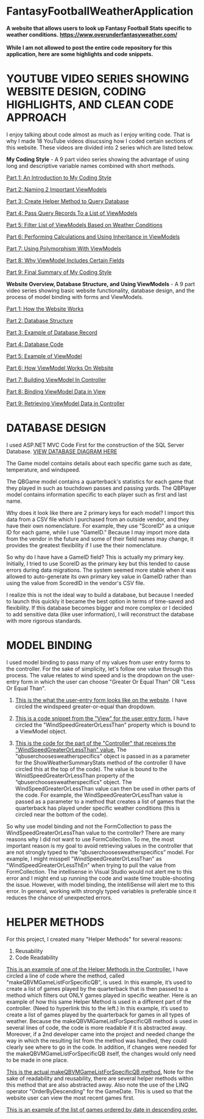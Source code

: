 # FantasyFootballWeatherApplication
<b>A website that allows users to look up Fantasy Football Stats specific to weather conditions.</b>
<b>https://www.overunderfantasyweather.com/</b>
<br><br><b>While I am not allowed to post the entire code repository for this application, here are some highlights and code snippets.</b>

<b><h1><a id="DBDesign">YOUTUBE VIDEO SERIES SHOWING WEBSITE DESIGN, CODING HIGHLIGHTS, AND CLEAN CODE APPROACH</a></h1></b>

I enjoy talking about code almost as much as I enjoy writing code.  That is why I made 18 YouTube videos disucssing how I coded certain sections of this website.  These videos are divided into 2 series which are listed below.

<b>My Coding Style</b> - A 9 part video series showing the advantage of using long and descriptive variable names combined with short methods. 

<a href="https://www.youtube.com/watch?v=ia_3N-EiekQ">Part 1: An Introduction to My Coding Style</a>

<a href="https://www.youtube.com/watch?v=mWpimqtJt4Y">Part 2: Naming 2 Important ViewModels</a>

<a href="https://www.youtube.com/watch?v=xM_DcRNaBRw&t=153s">Part 3: Create Helper Method to Query Database</a>

<a href="https://www.youtube.com/watch?v=JtLzyGSdn_Q">Part 4: Pass Query Records To a List of ViewModels</a>

<a href="https://www.youtube.com/watch?v=8TEbi1wLJC4">Part 5: Filter List of ViewModels Based on Weather Conditions</a>

<a href="https://www.youtube.com/watch?v=4POUkZv1bQI">Part 6: Performing Calculations and Using Inheritance in ViewModels</a>

<a href="https://www.youtube.com/watch?v=d3F4iwkJ_ac">Part 7: Using Polymorphism With ViewModels</a>

<a href="https://www.youtube.com/watch?v=HUEHPfVxcH4">Part 8: Why ViewModel Includes Certain Fields</a>

<a href="https://www.youtube.com/watch?v=1KTsrCnfeq0">Part 9: Final Summary of My Coding Style</a>



<b>Website Overview, Database Structure, and Using ViewModels</b> - A 9 part video series showing basic website functionality, database design, and the process of model binding with forms and ViewModels.

<a href="https://www.youtube.com/watch?v=IiDshJ2hZ20">Part 1: How the Website Works</a>

<a href="https://www.youtube.com/watch?v=5ulDdM2po0A&t=6s">Part 2: Database Structure</a>

<a href="https://www.youtube.com/watch?v=aUBeMpf8d_w">Part 3: Example of Database Record</a>

<a href="https://www.youtube.com/watch?v=Duptc5TROWU">Part 4: Database Code</a>

<a href="https://www.youtube.com/watch?v=urB3gbKbI0k&t=2s">Part 5: Example of ViewModel</a>

<a href="https://www.youtube.com/watch?v=ul8jzQemPOs">Part 6: How ViewModel Works On Website</a>

<a href="https://www.youtube.com/watch?v=cV8_IqvqzeU">Part 7: Building ViewModel In Controller</a>

<a href="https://www.youtube.com/watch?v=5AKC4vLtaPw">Part 8: Binding ViewModel Data in View</a>

<a href="https://www.youtube.com/watch?v=tOgIONB5Aoc">Part 9: Retrieving ViewModel Data in Controller</a>


<b><h1><a id="DBDesign">DATABASE DESIGN</a></h1></b>

I used ASP.NET MVC Code First for the construction of the SQL Server Database. <a href="https://github.com/pmangione/FantasyFootballWeatherApplication/blob/master/DBDiagram.PNG">VIEW DATABASE DIAGRAM HERE</a> 

The Game model contains details about each specific game such as date, temperature, and windspeed.  

The QBGame model contains a quarterback's statistics for each game that they played in such as touchdown passes and passing yards.  The QBPlayer model contains information specific to each player such as first and last name. 

Why does it look like there are 2 primary keys for each model? I import this data from a CSV file which I purchased from an outside vendor, and they have their own nomenclature.  For example, they use "ScoreID" as a unique ID for each game, while I use "GameID."  Because I may import more data from the vendor in the future and some of their field names may change, it provides the greatest flexibility if I use the their nomenclature.  

So why do I have have a GameID field? This is actually my primary key.  Initially, I tried to use ScoreID as the primary key but this tended to cause errors during data migrations.  The system seemed more stable when it was allowed to auto-generate its own primary key value in GameID rather than using the value from ScoredID in the vendor's CSV file. 

I realize this is not the ideal way to build a database, but because I needed to launch this quickly it became the best option in terms of time-saved and flexibility.  If this database becomes bigger and more complex or I decided to add sensitive data (like user information), I will reconstruct the database with more rigorous standards.   

<b><h1><a id="ModelBinding">MODEL BINDING</a></h1></b>

I used model binding to pass many of my values from user entry forms to the controller.  For the sake of simplicity, let's follow one value through this process. The value relates to wind speed and is the dropdown on the user-entry form in which the user can choose "Greater Or Equal Than" OR "Less Or Equal Than". 

1) <a href="https://github.com/pmangione/FantasyFootballWeatherApplication/blob/master/UserEntryFormWebsiteScreenShot.PNG">  This is the what the user-entry form looks like on the website</a>.  I have circled the windspeed greater-or-equal than dropdown.

2) <a href="https://github.com/pmangione/FantasyFootballWeatherApplication/blob/master/BindingExampleOnUserEntryForm.JPG"> This is a code snippet from the "View" for the user entry form.</a>  I have circled the "WindSpeedGreaterOrLessThan" property which is bound to a ViewModel object. 

3) <a href="https://github.com/pmangione/FantasyFootballWeatherApplication/blob/master/BindingExampleInController.JPG"> This is the code for the part of the "Controller" that receives the "WindSpeedGreaterOrLessThan" value.</a> The "qbuserchoosesweatherspecifics" object is passed in as a parameter for the ShowWeatherSummaryStats method of the controller (I have circled this at the top of the code).  The value is bound to the WinidSpeedGreaterOrLessThan property of the “qbuserchoosesweatherspecifics" object. The WindSpeedGreaterOrLessThan value can then be used in other parts of the code.   For example, the WindSpeedGreaterOrLessThan value is passed as a parameter to a method that creates a list of games that the quarterback has played under specific weather conditions (this is circled near the bottom of the code).

So why use model binding and not the FormCollection to pass the WindSpeedGreaterOrLessThan value to the controller? There are many reasons why I did not want to use FormCollection. To me, the most important reason is my goal to avoid retrieving values in the controller that are not strongly typed to the “qbuserchoosesweatherspecifics” model. For example, I might misspell "WindSpeedGreaterOrLessThan" as "WindSpeedGreaterOrLessThEn" when trying to pull the value from FormCollection. The intellisense in Visual Studio would not alert me to this error and I might end up running the code and waste time trouble-shooting the issue. However, with model binding, the intelliSense will alert me to this error.  In general, working with strongly typed variables is preferable since it reduces the chance of unexpected errors. 



<b><h1><a id="HelperMethods">HELPER METHODS</h1></b>

For this project, I created many "Helper Methods" for several reasons:
1) Reusability
2) Code Readability

<a href="https://github.com/pmangione/FantasyFootballWeatherApplication/blob/master/CallingHelperMethodExampleOne.JPG"> This is an example of one of the Helper Methods in the Controller.</a>  I have circled a line of code where the method, called "makeQBVMGameListForSpecificQB", is used.   In this example, it’s used to create a list of games played by the quarterback that is then passed to a method which filters out ONLY games played in specific weather.
Here is an example of how this same Helper Method is used in a different part of the controller. (Need to hyperlink this to the left.)  In this example, it’s used to create a list of games played by the quarterback for games in all types of weather.
Because the makeQBVMGameListForSpecificQB method is used in several lines of code, the code is more readable if it is abstracted away. Moreover, if a 2nd developer came into the project and needed change the way in which the resulting list from the method was handled, they could clearly see where to go in the code. In addition, if changes were needed for the makeQBVMGameListForSpecificQB itself, the changes would only need to be made in one place.

<a href="https://github.com/pmangione/FantasyFootballWeatherApplication/blob/master/HelperMethodMakeQBVmGameList.PNG"> This is the actual makeQBVMGameListForSpecificQB method.</a>  Note for the sake of readability and reusability, there are several helper methods within this method that are also abstracted away.  Also note the use of the LINQ operator "OrderByDescending" for the GameDate.  This is used so that the website user can view the most recent games first.    

<a href="https://github.com/pmangione/FantasyFootballWeatherApplication/blob/master/ScreenShotGamesByQB.PNG"> This is an example of the list of games ordered by date in descending order.</a>



